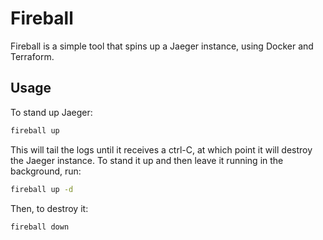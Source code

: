 # Fireball

Fireball is a simple tool that spins up a Jaeger instance, using Docker and
Terraform.

## Usage

To stand up Jaeger:

```sh
fireball up
```

This will tail the logs until it receives a ctrl-C, at which point it will
destroy the Jaeger instance. To stand it up and then leave it running in the
background, run:

```sh
fireball up -d
```

Then, to destroy it:

```sh
fireball down
```
